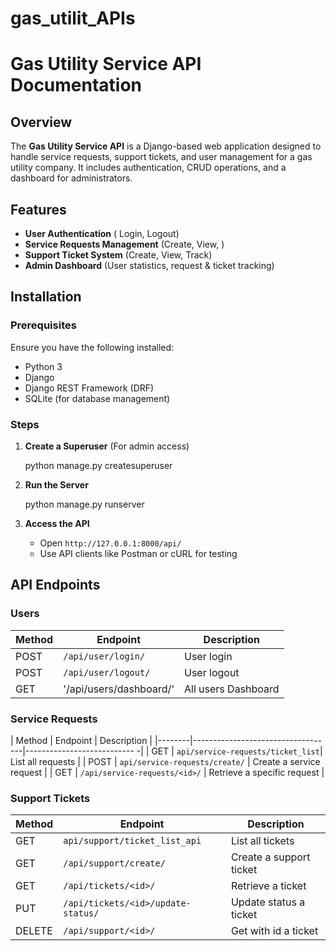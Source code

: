 # gas_utilit_APIs

# Gas Utility Service API Documentation

## Overview
The **Gas Utility Service API** is a Django-based web application designed to handle service requests, support tickets, and user management for a gas utility company. It includes authentication, CRUD operations, and a dashboard for administrators.

## Features
- **User Authentication** ( Login, Logout)
- **Service Requests Management** (Create, View, )
- **Support Ticket System** (Create, View, Track)
- **Admin Dashboard** (User statistics, request & ticket tracking)

## Installation

### Prerequisites
Ensure you have the following installed:
- Python 3
- Django
- Django REST Framework (DRF)
- SQLite (for database management)

### Steps

1. **Create a Superuser** (For admin access)
   
   python manage.py createsuperuser

2. **Run the Server**

   python manage.py runserver

3. **Access the API**
   - Open `http://127.0.0.1:8000/api/`
   - Use API clients like Postman or cURL for testing

## API Endpoints

### Users
| Method | Endpoint                | Description          |
|--------|-------------------------|----------------------|
| POST   | `/api/user/login/`      | User login           |
| POST   | `/api/user/logout/`     | User logout          |
| GET    |'/api/users/dashboard/'  | All users Dashboard  |


### Service Requests
| Method | Endpoint                          | Description                 |
|--------|-----------------------------------|--------------------------- -|
| GET    | `api/service-requests/ticket_list`| List all requests           |
| POST   | `api/service-requests/create/`    | Create a service request    |
| GET    | `/api/service-requests/<id>/`     | Retrieve a specific request |


### Support Tickets
| Method | Endpoint                            | Description             |
|--------|-------------------------------------|-----------------------  |
| GET    | `api/support/ticket_list_api`       | List all tickets        |
| GET   | `/api/support/create/`               | Create a support ticket |
| GET    | `/api/tickets/<id>/`                | Retrieve a ticket       |
| PUT    | `/api/tickets/<id>/update-status/ ` | Update status a ticket  |
| DELETE | `/api/support/<id>/`                | Get with id a ticket    |

